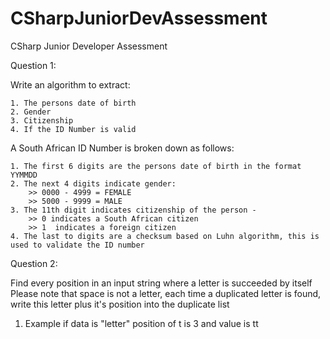 # CSharpJuniorDevAssessment
CSharp Junior Developer Assessment

Question 1:

Write an algorithm to extract:
    
    1. The persons date of birth
    2. Gender
    3. Citizenship
    4. If the ID Number is valid
    
 A South African ID Number is broken down as follows:
    
	1. The first 6 digits are the persons date of birth in the format YYMMDD
    2. The next 4 digits indicate gender:
        >> 0000 - 4999 = FEMALE
        >> 5000 - 9999 = MALE
    3. The 11th digit indicates citizenship of the person - 
        >> 0 indicates a South African citizen
        >> 1  indicates a foreign citizen
    4. The last to digits are a checksum based on Luhn algorithm, this is used to validate the ID number

Question 2:

 Find every position in an input string where a letter is succeeded by itself
 Please note that space is not a letter, each time a duplicated letter is found, write this letter plus it's position into the duplicate list
        
   1. Example if data is "letter" position of t is 3 and value is tt 

